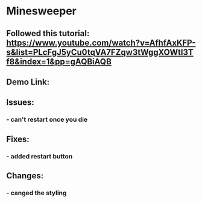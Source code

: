 # Minesweeper


## Followed this tutorial: https://www.youtube.com/watch?v=AfhfAxKFP-s&list=PLcFgJ5yCu0tqVA7FZqw3tWggXOWtI3Tf8&index=1&pp=gAQBiAQB
## Demo Link:

## Issues:
### - can't restart once you die

## Fixes:
### - added restart button

## Changes:
### - canged the styling
